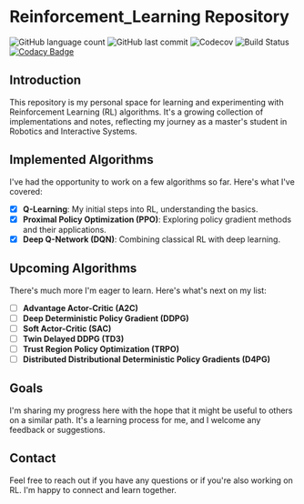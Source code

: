 # Reinforcement_Learning Repository


![GitHub language count](https://img.shields.io/github/languages/count/PinconP/Reinforcement-Learning)
![GitHub last commit](https://img.shields.io/github/last-commit/PinconP/Reinforcement-Learning)
![Codecov](https://img.shields.io/codecov/c/github/PinconP/Reinforcement-Learning)
![Build Status](https://app.travis-ci.com/PinconP/Reinforcement-Learning.svg?branch=main)
[![Codacy Badge](https://app.codacy.com/project/badge/Grade/6d6b3dda03a7462da8d6054a633f69f2)](https://app.codacy.com/gh/PinconP/Reinforcement-Learning/dashboard?utm_source=gh&utm_medium=referral&utm_content=&utm_campaign=Badge_grade)

## Introduction

This repository is my personal space for learning and experimenting with Reinforcement Learning (RL) algorithms. It's a growing collection of implementations and notes, reflecting my journey as a master's student in Robotics and Interactive Systems.

## Implemented Algorithms

I've had the opportunity to work on a few algorithms so far. Here's what I've covered:

- [x] **Q-Learning**: My initial steps into RL, understanding the basics.
- [x] **Proximal Policy Optimization (PPO)**: Exploring policy gradient methods and their applications.
- [x] **Deep Q-Network (DQN)**: Combining classical RL with deep learning.

## Upcoming Algorithms

There's much more I'm eager to learn. Here's what's next on my list:

- [ ] **Advantage Actor-Critic (A2C)**
- [ ] **Deep Deterministic Policy Gradient (DDPG)**
- [ ] **Soft Actor-Critic (SAC)**
- [ ] **Twin Delayed DDPG (TD3)**
- [ ] **Trust Region Policy Optimization (TRPO)**
- [ ] **Distributed Distributional Deterministic Policy Gradients (D4PG)**

## Goals

I'm sharing my progress here with the hope that it might be useful to others on a similar path. It's a learning process for me, and I welcome any feedback or suggestions.

## Contact

Feel free to reach out if you have any questions or if you're also working on RL. I'm happy to connect and learn together.
